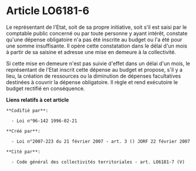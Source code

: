 # Article LO6181-6

Le représentant de l'Etat, soit de sa propre initiative, soit s'il est saisi par le comptable public concerné ou par toute
personne y ayant intérêt, constate qu'une dépense obligatoire n'a pas été inscrite au budget ou l'a été pour une somme
insuffisante. Il opère cette constatation dans le délai d'un mois à partir de sa saisine et adresse une mise en demeure à la
collectivité.

Si cette mise en demeure n'est pas suivie d'effet dans un délai d'un mois, le représentant de l'Etat inscrit cette dépense au
budget et propose, s'il y a lieu, la création de ressources ou la diminution de dépenses facultatives destinées à couvrir la
dépense obligatoire. Il règle et rend exécutoire le budget rectifié en conséquence.

**Liens relatifs à cet article**

	**Codifié par**:

	  - Loi n°96-142 1996-02-21

	**Créé par**:

	  - Loi n°2007-223 du 21 février 2007 - art. 3 () JORF 22 février 2007

	**Cité par**:

	  - Code général des collectivités territoriales - art. LO6181-7 (V)
